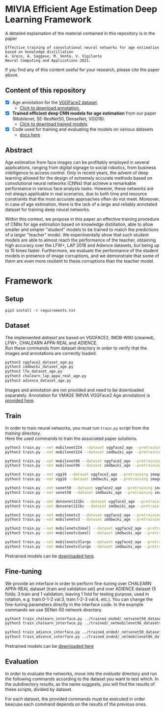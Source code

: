 # MIVIA Efficient Age Estimation Deep Learning Framework

A detailed explaination of the material contained in this repository is in the paper
```
Effective training of convolutional neural networks for age estimation based on knowledge distillation
A. Greco, A. Saggese, M. Vento, V. Vigilante
Neural Computing and Applications 2021.
```
If you find any of this content useful for your research, please cite the paper above.


## Content of this repository
- [X] Age annotation for the [VGGFace2 dataset](https://www.robots.ox.ac.uk/~vgg/data/vgg_face2/).
  - [Click to download annotation.](https://github.com/MiviaLab/AgeEstimationFramework/releases/tag/0)
- [X] **Trained efficient deep CNN models for age estimation** from our paper (Mobilenet, SE-ResNet50, DenseNet, VGG16).
  - [Click to download trained models](https://github.com/MiviaLab/AgeEstimationFramework/releases/tag/1)
- [X] Code used for training and evaluating the models on various datasets
  - [docs here](#Framework)



## Abstract

Age  estimation  from  face  images  can  be profitably  employed  in  several  applications,  ranging from  digital  signage  to  social  robotics,  from  business intelligence to access control. Only in recent years, the advent  of  deep  learning  allowed  for  the  design  of  extremely accurate methods based on convolutional neural  networks  (CNNs)  that  achieve  a  remarkable  performance in various face analysis tasks.
However, these networks are not always applicable in real scenarios, due to  both  time  and  resource  constraints  that  the  most accurate  approaches  often  do  not  meet.  Moreover,  in case of age estimation, there is the lack of a large and reliably annotated dataset for training deep neural networks.

Within this context, we propose in this paper an effective training procedure of CNNs for age estimation based on knowledge distillation, able to allow smaller and simpler "student" models to be trained to match the predictions of a larger "teacher" model.
We experimentally  show  that  such  student  models  are  able  to almost reach the performance of the teacher, obtaining high accuracy over the LFW+, LAP 2016 and Adience datasets, but being up to 15 times faster. Furthermore, we evaluate the performance of the student models in presence of image corruptions, and we demonstrate that some of them are even more resilient to these corruptions than the teacher model.


# Framework

## Setup
```
pip3 install -r requirements.txt
```

## Dataset
The implemented _dataset_ are based on VGGFACE2, IMDB-WIKI (cleaned), LFW+, CHALEARN APPA-REAL and ADIENCE. <br>
Run these commands from dataset directory in order to verify that the images and annotations are correctly loaded.

```bash
python3 vggface2_dataset_age.py
python3 imdbwiki_dataset_age.py
python3 lfw_dataset_age.py
python3 chalearn_lap_appa_real_age.py
python3 adience_dataset_age.py
```

Images and annotation are not provided and need to be downloaded separately. Annotation for VMAGE (MIVIA VGGFace2 Age annotation) is [provided here](https://github.com/MiviaLab/AgeEstimationFramework/releases/tag/0).

## Train
In order to train neural networks, you must run <code>train.py</code> script from the _training_ directory.<br>
Here the used commands to train the associated paper solutions.

```bash
python3 train.py --net mobilenet224 --dataset vggface2_age --pretraining imagenet --preprocessing vggface2 --augmentation default --batch 256 --lr 0.005:0.2:20  --sel_gpu 0 --training-epochs 70
python3 train.py --net mobilenet224 --dataset imdbwiki_age --pretraining imagenet --preprocessing vggface2 --augmentation default --batch 256 --lr 0.005:0.2:20  --sel_gpu 0 --training-epochs 70
```
```bash
python3 train.py --net mobilenet96 --dataset vggface2_age --pretraining imagenet --preprocessing vggface2 --augmentation default --batch 256 --lr 0.005:0.2:20  --sel_gpu 0 --training-epochs 70
python3 train.py --net mobilenet96 --dataset imdbwiki_age --pretraining imagenet --preprocessing vggface2 --augmentation default --batch 256 --lr 0.005:0.2:20  --sel_gpu 0 --training-epochs 70
```
```bash
python3 train.py --net vgg16 --dataset vggface2_age --pretraining imagenet --preprocessing vggface2 --augmentation default --batch 128 --lr 0.005:0.2:20  --sel_gpu 0 --training-epochs 70
python3 train.py --net vgg16 --dataset imdbwiki_age --pretraining imagenet --preprocessing vggface2 --augmentation default --batch 128 --lr 0.005:0.2:20  --sel_gpu 0 --training-epochs 70
```
```bash
python3 train.py --net senet50 --dataset vggface2_age --pretraining imagenet --preprocessing vggface2 --augmentation default --batch 128 --lr 0.005:0.2:20  --sel_gpu 0 --training-epochs 70
python3 train.py --net senet50 --dataset imdbwiki_age --pretraining imagenet --preprocessing vggface2 --augmentation default --batch 128 --lr 0.005:0.2:20  --sel_gpu 0 --training-epochs 70
```
```bash
python3 train.py --net densenet121bc --dataset vggface2_age --pretraining imagenet --preprocessing vggface2 --augmentation default --batch 128 --lr 0.005:0.2:20  --sel_gpu 0 --training-epochs 70
python3 train.py --net densenet121bc --dataset imdbwiki_age --pretraining imagenet --preprocessing vggface2 --augmentation default --batch 128 --lr 0.005:0.2:20  --sel_gpu 0 --training-epochs 70
```
```bash
python3 train.py --net mobilenetv3 --dataset vggface2_age --pretraining imagenet --preprocessing vggface2 --augmentation default --batch 128 --lr 0.005:0.2:20  --sel_gpu 0 --training-epochs 70
python3 train.py --net mobilenetv3 --dataset imdbwiki_age --pretraining imagenet --preprocessing vggface2 --augmentation default --batch 128 --lr 0.005:0.2:20  --sel_gpu 0 --training-epochs 70
```
```bash
python3 train.py --net mobilenetv3small --dataset vggface2_age --pretraining imagenet --preprocessing vggface2 --augmentation default --batch 128 --lr 0.005:0.2:20  --sel_gpu 0 --training-epochs 70
python3 train.py --net mobilenetv3small --dataset imdbwiki_age --pretraining imagenet --preprocessing vggface2 --augmentation default --batch 128 --lr 0.005:0.2:20  --sel_gpu 0 --training-epochs 70
```
```bash
python3 train.py --net mobilenetv3large --dataset vggface2_age --pretraining imagenet --preprocessing vggface2 --augmentation default --batch 128 --lr 0.005:0.2:20  --sel_gpu 0 --training-epochs 70
python3 train.py --net mobilenetv3large --dataset imdbwiki_age --pretraining imagenet --preprocessing vggface2 --augmentation default --batch 128 --lr 0.005:0.2:20  --sel_gpu 0 --training-epochs 70
```

Pretrained models can be [downloaded here](https://github.com/MiviaLab/AgeEstimationFramework/releases/tag/1).

## Fine-tuning
We provide an interface in order to perform fine-tuning over CHALEARN APPA-REAL dataset (train and validation set) and over ADIENCE dataset (5 folds: 3 train and 1 validation, leaving 1 fold for testing purpose, used in rotation, e.g. train:0-1-2 val:3, train:1-2-3 val:4, etc.).
You can change the fine-tuning parameters directly in the interface code.
In the example commands we use SENet-50 network directory.

```bash
python3 train_chalearn_interface.py ../trained_ended/_netsenet50_datasetvggface2_age_pretrainingimagenet_preprocessingvggface2_augmentationdefault_batch128_lr0.005_0.2_20_sel_gpu2_training-epochs70_20200528_154836/
python3 train_chalearn_interface.py ../trained/_netmobilenet96_datasetvggface2_age_pretrainingimagenet_preprocessingvggface2_augmentationdefault_batch256_lr0.005_0.2_20_sel_gpu1_training-epochs70_20200613_004027/
```
```bash
python3 train_adience_interface.py ../trained_ended/_netsenet50_datasetvggface2_age_pretrainingimagenet_preprocessingvggface2_augmentationdefault_batch128_lr0.005_0.2_20_sel_gpu2_training-epochs70_20200528_154836/
python3 train_adience_interface.py ../trained_ended/_netmobilenet96_datasetvggface2_age_pretrainingimagenet_preprocessingvggface2_augmentationdefault_batch256_lr0.005_0.2_20_sel_gpu1_training-epochs70_20200613_004027/
```

Pretrained models can be [downloaded here](https://github.com/MiviaLab/AgeEstimationFramework/releases/tag/1)

## Evaluation
In order to evaluate the networks, move into the _evaluate_ directory and run the following commands according to the dataset you want to test which. In the subdirectory _results_, as the name suggests, you will find the results of these scripts, divided by dataset.

For each dataset, the provided commands must be executed in order beacuse each command depends on the results of the previous ones.


